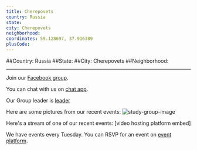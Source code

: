 ```yaml
---
title: Cherepovets
country: Russia
state: 
city: Cherepovets
neighborhood: 
coordinates: 59.128697, 37.916389
plusCode:
---
```


##Country: Russia
##State: 
##City: Cherepovets
##Neighborhood: 
*****
Join our [Facebook group](https://www.facebook.com/groups/free.code.camp.cherepovets).

You can chat with us on [chat app]().

Our Group leader is [leader]()

Here are some pictures from our recent events:
![study-group-image]()

Here's a stream of one of our recent events:
[video hosting platform embed]

We have events every Tuesday. You can RSVP for an event on [event platform]().
